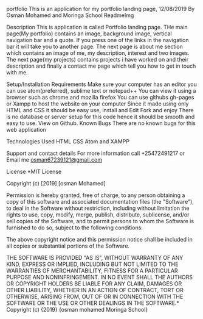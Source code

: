 portfolio
This is an application for my portfolio landing page, 12/08/2019
By Osman Mohamed and Moringa School
ReadmeImg

Description
This is application is called Portfolio landing page. THe main page(My portfolio) contains an image, background image, vertical navigation bar and a quote. If you press one of the links in the navigation bar it will take you to another page. The next page is about me section which contains an image of me, my description, interest and two images. The next page(my projects) contains projects i have worked on and their description and finally a contact me page which tell you how to get in touch with me.

Setup/Installation Requirements
Make sure your computer has an editor you can use atom(preferred), sublime text or notepad++
You can view it using a browser such as chrome and mozilla firefox
You can use githubs gh-pages or Xampp to host the website on your computer
Since it made using only HTML and CSS it should be easy use, install and Edit
Fork and enjoy There is no database or server setup for this code hence it should be smooth and easy to use. View on Github.
Known Bugs
There are no known bugs for this web application

Technologies Used
HTML CSS Atom and XAMPP

Support and contact details
For more information call +25472491217 or Email me osman67239121@gmail.com

License
*MIT License

Copyright (c) [2019] [osman Mohamed]

Permission is hereby granted, free of charge, to any person obtaining a copy of this software and associated documentation files (the "Software"), to deal in the Software without restriction, including without limitation the rights to use, copy, modify, merge, publish, distribute, sublicense, and/or sell copies of the Software, and to permit persons to whom the Software is furnished to do so, subject to the following conditions:

The above copyright notice and this permission notice shall be included in all copies or substantial portions of the Software.

THE SOFTWARE IS PROVIDED "AS IS", WITHOUT WARRANTY OF ANY KIND, EXPRESS OR IMPLIED, INCLUDING BUT NOT LIMITED TO THE WARRANTIES OF MERCHANTABILITY, FITNESS FOR A PARTICULAR PURPOSE AND NONINFRINGEMENT. IN NO EVENT SHALL THE AUTHORS OR COPYRIGHT HOLDERS BE LIABLE FOR ANY CLAIM, DAMAGES OR OTHER LIABILITY, WHETHER IN AN ACTION OF CONTRACT, TORT OR OTHERWISE, ARISING FROM, OUT OF OR IN CONNECTION WITH THE SOFTWARE OR THE USE OR OTHER DEALINGS IN THE SOFTWARE.* Copyright (c) {2019} {osman mohamed Moringa School}
